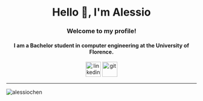 <h1 align="center">Hello 👋, I'm Alessio</h1>
<h3 align="center">Welcome to my profile!</h3>
<h4 align="center" >I am a Bachelor student in computer engineering at the University of Florence.</h4>
<p align="center"
<a href="https://www.linkedin.com/in/alessiochen/" target="instagram"> <img src="https://www.vectorlogo.zone/logos/linkedin/linkedin-icon.svg" alt="linkedin" width="40" height="40" /> </a> <a href="https://www.instagram.com/alessiochenn/" target="instagram"> <img src="https://www.vectorlogo.zone/logos/instagram/instagram-icon.svg" alt="git" width="40" height="40" /> </a>
</p>
<hr />
<p><img src="https://github-readme-stats.vercel.app/api/top-langs?username=AlessioChen&amp;show_icons=true&amp;locale=en&amp;layout=compact" alt="alessiochen" align="center" /></p>
